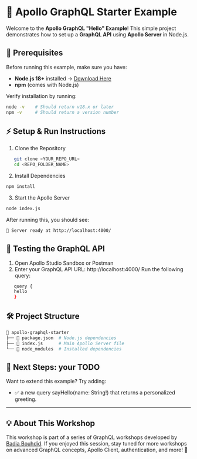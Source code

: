 # 🚀 Apollo GraphQL Starter Example

Welcome to the **Apollo GraphQL "Hello" Example**! This simple project demonstrates how to set up a **GraphQL API** using **Apollo Server** in Node.js.

## 📌 Prerequisites
Before running this example, make sure you have:
- **Node.js 18+** installed → [Download Here](https://nodejs.org/)
- **npm** (comes with Node.js)

Verify installation by running:
```bash
node -v    # Should return v18.x or later
npm -v     # Should return a version number
```
## ⚡ Setup & Run Instructions
1. Clone the Repository
```bash
   git clone <YOUR_REPO_URL>
   cd <REPO_FOLDER_NAME>
```
2. Install Dependencies
```bash
npm install
```
3. Start the Apollo Server
```bash
node index.js
```
After running this, you should see:
```bash
🚀 Server ready at http://localhost:4000/
```
## 🔎 Testing the GraphQL API
1. Open Apollo Studio Sandbox or Postman
2. Enter your GraphQL API URL: http://localhost:4000/
Run the following query:
```bash
   query {
   hello
   }
```
## 🛠 Project Structure
```bash
📂 apollo-graphql-starter
├── 📄 package.json  # Node.js dependencies
├── 📄 index.js      # Main Apollo Server file
└── 📂 node_modules  # Installed dependencies
```
## 🎯 Next Steps: your TODO
Want to extend this example? Try adding:
* ✅ a new query sayHello(name: String!) that returns a personalized greeting.
--------------------
## 💡 About This Workshop
This workshop is part of a series of GraphQL workshops developed by [Badia Bouhdid](https://tn.linkedin.com/in/badiabouhdid). If you enjoyed this session, stay tuned for more workshops on advanced GraphQL concepts, Apollo Client, authentication, and more! 🚀

